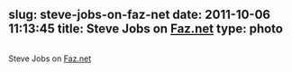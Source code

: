 slug: steve-jobs-on-faz-net
date: 2011-10-06 11:13:45
title: Steve Jobs on [Faz.net](http://www.faz.net)
type: photo
---

<img src="{{@asset.url swerner/tumblr/2011-10-06-steve-jobs-on-faz-net-ff90f08b18.png}}" alt=""/>

Steve Jobs on [Faz.net](http://www.faz.net)
